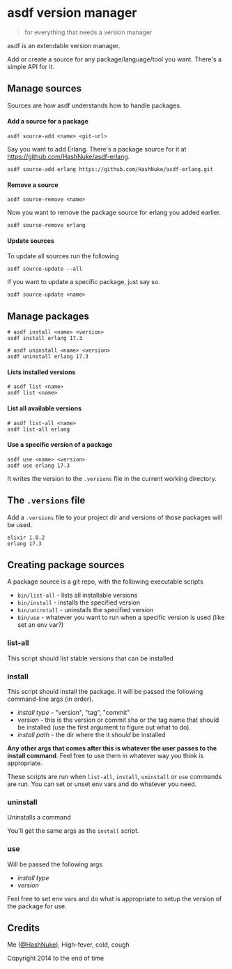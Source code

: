 # asdf version manager

> for everything that needs a version manager

asdf is an extendable version manager.

Add or create a source for any package/language/tool you want. There's a simple API for it.


## Manage sources

Sources are how asdf understands how to handle packages.

#### Add a source for a package

```
asdf source-add <name> <git-url>
```

Say you want to add Erlang. There's a package source for it at <https://github.com/HashNuke/asdf-erlang>.

```
asdf source-add erlang https://github.com/HashNuke/asdf-erlang.git
```

#### Remove a source

```
asdf source-remove <name>
```

Now you want to remove the package source for erlang you added earlier.

```
asdf source-remove erlang
```

#### Update sources

To update all sources run the following

```
asdf source-update --all
```

If you want to update a specific package, just say so.

```
asdf source-update <name>
```

## Manage packages

```
# asdf install <name> <version>
asdf install erlang 17.3

# asdf uninstall <name> <version>
asdf uninstall erlang 17.3
```

#### Lists installed versions

```
# asdf list <name>
asdf list <name>
```

#### List all available versions

```
# asdf list-all <name>
asdf list-all erlang
```

#### Use a specific version of a package

```
asdf use <name> <version>
asdf use erlang 17.3
```

It writes the version to the `.versions` file in the current working directory.


## The `.versions` file

Add a `.versions` file to your project dir and versions of those packages will be used.

```
elixir 1.0.2
erlang 17.3
```


## Creating package sources

A package source is a git repo, with the following executable scripts

* `bin/list-all` - lists all installable versions
* `bin/install` - installs the specified version
* `bin/uninstall` - uninstalls the specified version
* `bin/use` - whatever you want to run when a specific version is used (like set an env var?)


### list-all

This script should list stable versions that can be installed

### install

This script should install the package. It will be passed the following command-line args (in order).

* *install type* - "version", "tag", "commit"
* *version* - this is the version or commit sha or the tag name that should be installed (use the first argument to figure out what to do).
* *install path* - the dir where the it *should* be installed

**Any other args that comes after this is whatever the user passes to the install command**. Feel free to use them in whatever way you think is appropriate.

These scripts are run when `list-all`, `install`, `uninstall` or `use` commands are run. You can set or unset env vars and do whatever you need.

### uninstall

Uninstalls a command

You'll get the same args as the `install` script.

### use

Will be passed the following args

* *install type*
* *version*

Feel free to set env vars and do what is appropriate to setup the version of the package for use.

## Credits

Me ([@HashNuke](http://github.com/HashNuke)), High-fever, cold, cough

Copyright 2014 to the end of time
